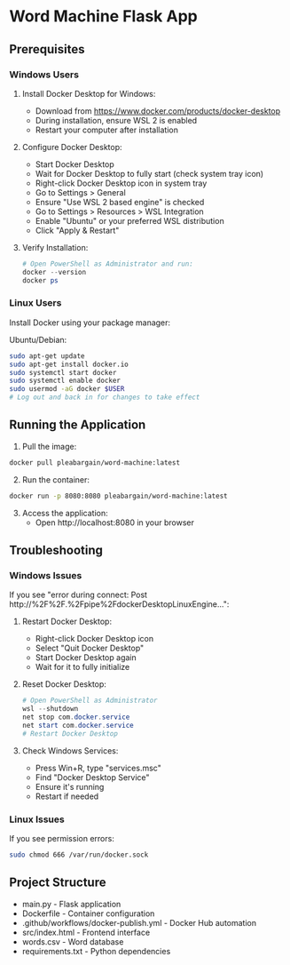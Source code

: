 # Word Machine Flask App

## Prerequisites

### Windows Users
1. Install Docker Desktop for Windows:
   - Download from https://www.docker.com/products/docker-desktop
   - During installation, ensure WSL 2 is enabled
   - Restart your computer after installation

2. Configure Docker Desktop:
   - Start Docker Desktop
   - Wait for Docker Desktop to fully start (check system tray icon)
   - Right-click Docker Desktop icon in system tray
   - Go to Settings > General
   - Ensure "Use WSL 2 based engine" is checked
   - Go to Settings > Resources > WSL Integration
   - Enable "Ubuntu" or your preferred WSL distribution
   - Click "Apply & Restart"

3. Verify Installation:
   ```powershell
   # Open PowerShell as Administrator and run:
   docker --version
   docker ps
   ```

### Linux Users
Install Docker using your package manager:

Ubuntu/Debian:
```bash
sudo apt-get update
sudo apt-get install docker.io
sudo systemctl start docker
sudo systemctl enable docker
sudo usermod -aG docker $USER
# Log out and back in for changes to take effect
```

## Running the Application

1. Pull the image:
```bash
docker pull pleabargain/word-machine:latest
```

2. Run the container:
```bash
docker run -p 8080:8080 pleabargain/word-machine:latest
```

3. Access the application:
   - Open http://localhost:8080 in your browser

## Troubleshooting

### Windows Issues
If you see "error during connect: Post http://%2F%2F.%2Fpipe%2FdockerDesktopLinuxEngine...":

1. Restart Docker Desktop:
   - Right-click Docker Desktop icon
   - Select "Quit Docker Desktop"
   - Start Docker Desktop again
   - Wait for it to fully initialize

2. Reset Docker Desktop:
   ```powershell
   # Open PowerShell as Administrator
   wsl --shutdown
   net stop com.docker.service
   net start com.docker.service
   # Restart Docker Desktop
   ```

3. Check Windows Services:
   - Press Win+R, type "services.msc"
   - Find "Docker Desktop Service"
   - Ensure it's running
   - Restart if needed

### Linux Issues
If you see permission errors:
```bash
sudo chmod 666 /var/run/docker.sock
```

## Project Structure
- main.py - Flask application
- Dockerfile - Container configuration
- .github/workflows/docker-publish.yml - Docker Hub automation
- src/index.html - Frontend interface
- words.csv - Word database
- requirements.txt - Python dependencies
